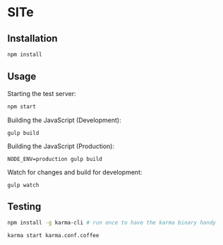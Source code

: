 # SITe


## Installation

```sh
npm install
```

## Usage

Starting the test server:

```sh
npm start
```

Building the JavaScript (Development):

```
gulp build
```

Building the JavaScript (Production):

```
NODE_ENV=production gulp build
```

Watch for changes and build for development:

```
gulp watch
```

## Testing

```sh
npm install -g karma-cli # run once to have the karma binary handy

karma start karma.conf.coffee
```
